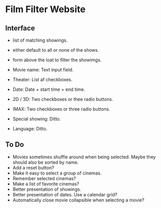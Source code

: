 # Film Filter Website

## Interface

* list of matching showings.
* either default to all or none of the shows.
* form above the loat to filter the showimgs.

* Movie name: Text input field.
* Theater: List af checkboxes.
* Date: Date + start time + end time.
* 2D / 3D: Two checkboxes or thee radio buttons.
* IMAX: Two checkboxes or three radio buttons.
* Special showing: Ditto.
* Language: Ditto.

## To Do

* Movies sometimes shuffle around when being selected. Maybe they should also be sorted by name.
* Add a reset button?
* Make it easy to select a group of cinemas.
* Remember selected cinemas?
* Make a list of favorite cinemas?
* Better presentation of showings.
* Better presentation of dates. Use a calendar grid?
* Automatically close movie collapsible when selecting a movie?